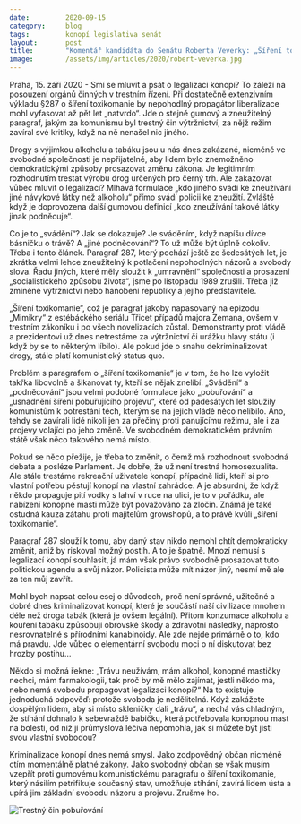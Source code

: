 ```yaml
---
date:         2020-09-15
category:     blog
tags:         konopí legislativa senát
layout:       post
title:        "Komentář kandidáta do Senátu Roberta Veverky: „Šíření toxikomanie“ je gumový bolševický paragraf, zrušme ho!"
image:        /assets/img/articles/2020/robert-veverka.jpg
---
```



Praha, 15. září 2020 - Smí se mluvit a psát o legalizaci konopí? To záleží na posouzení orgánů činných v trestním řízení. Při dostatečně extenzivním výkladu §287 o šíření toxikomanie by nepohodlný propagátor liberalizace mohl vyfasovat až pět let „natvrdo“. Jde o stejně gumový a zneužitelný paragraf, jakým za komunismu byl trestný čin výtržnictví, za nějž režim zavíral své kritiky, když na ně nenašel nic jiného.

Drogy s výjimkou alkoholu a tabáku jsou u nás dnes zakázané, nicméně ve svobodné společnosti je nepřijatelné, aby lidem bylo znemožněno demokratickými způsoby prosazovat změnu zákona. Je legitimním rozhodnutím trestat výrobu drog určených pro černý trh. Ale zakazovat vůbec mluvit o legalizaci? Mlhavá formulace „kdo jiného svádí ke zneužívání jiné návykové látky než alkoholu“ přímo svádí policii ke zneužití. Zvláště když je doprovozena další gumovou definicí „kdo zneužívání takové látky jinak podněcuje“.

 

Co je to „svádění“? Jak se dokazuje? Je sváděním, když napíšu dívce básničku o trávě? A „jiné podněcování“? To už může být úplně cokoliv. Třeba i tento článek. Paragraf 287, který pochází ještě ze šedesátých let, je zkrátka velmi lehce zneužitelný k potlačení nepohodlných názorů a svobody slova. Řadu jiných, které měly sloužit k „umravnění“ společnosti a prosazení „socialistického způsobu života“, jsme po listopadu 1989 zrušili. Třeba již zmíněné výtržnictví nebo hanobení republiky a jejího představitele.

 

„Šíření toxikomanie“, což je paragraf jakoby napasovaný na epizodu „Mimikry“ z estébáckého seriálu Třicet případů majora Zemana, ovšem v trestním zákoníku i po všech novelizacích zůstal. Demonstranty proti vládě a prezidentovi už dnes netrestáme za výtržnictví či urážku hlavy státu (i když by se to některým líbilo). Ale pokud jde o snahu dekriminalizovat drogy, stále platí komunistický status quo.



Problém s paragrafem o „šíření toxikomanie“ je v tom, že ho lze vyložit takřka libovolně a šikanovat ty, kteří se nějak znelíbí. „Svádění“ a „podněcování“ jsou velmi podobné formulace jako „pobuřování“ a „usnadnění šíření pobuřujícího projevu“, které od padesátých let sloužily komunistům k potrestání těch, kterým se na jejich vládě něco nelíbilo. Ano, tehdy se zavírali lidé nikoli jen za přečiny proti panujícímu režimu, ale i za projevy volající po jeho změně. Ve svobodném demokratickém právním státě však něco takového nemá místo.

 

Pokud se něco přežije, je třeba to změnit, o čemž má rozhodnout svobodná debata a posléze Parlament. Je dobře, že už není trestná homosexualita. Ale stále trestáme rekreační uživatele konopí, případně lidi, kteří si pro vlastní potřebu pěstují konopí na vlastní zahrádce. A je absurdní, že když někdo propaguje pití vodky s lahví v ruce na ulici, je to v pořádku, ale nabízení konopné masti může být považováno za zločin. Známá je také ostudná kauza zátahu proti majitelům growshopů, a to právě kvůli „šíření toxikomanie“. 

 

Paragraf 287 slouží k tomu, aby daný stav nikdo nemohl chtít demokraticky změnit, aniž by riskoval možný postih. A to je špatně. Mnozí nemusí s legalizací konopí souhlasit, já mám však právo svobodně prosazovat tuto politickou agendu a svůj názor. Policista může mít názor jiný, nesmí mě ale za ten můj zavřít.

 

Mohl bych napsat celou esej o důvodech, proč není správné, užitečné a dobré dnes kriminalizovat konopí, které je součástí naší civilizace mnohem déle než droga tabák (která je ovšem legální). Přitom konzumace alkoholu a kouření tabáku způsobují obrovské škody a zdravotní následky, naprosto nesrovnatelné s přírodními kanabinoidy. Ale zde nejde primárně o to, kdo má pravdu. Jde vůbec o elementární svobodu moci o ní diskutovat bez hrozby postihu…

 

Někdo si možná řekne: „Trávu neužívám, mám alkohol, konopné mastičky nechci, mám farmakologii, tak proč by mě mělo zajímat, jestli někdo má, nebo nemá svobodu propagovat legalizaci konopí?“ Na to existuje jednoduchá odpověď: protože svoboda je nedělitelná. Když zakážete dospělým lidem, aby si místo skleničky dali „trávu“, a nechá vás chladným, že stíhání dohnalo k sebevraždě babičku, která potřebovala konopnou mast na bolesti, od níž jí průmyslová léčiva nepomohla, jak si můžete být jisti svou vlastní svobodou?

 

Kriminalizace konopí dnes nemá smysl. Jako zodpovědný občan nicméně ctím momentálně platné zákony. Jako svobodný občan se však musím vzepřít proti gumovému komunistickému paragrafu o šíření toxikomanie, který násilím petrifikuje současný stav, umožňuje stíhání, zavírá lidem ústa a upírá jim základní svobodu názoru a projevu. Zrušme ho.

![Trestný čin pobuřování](https://pirati.cz/assets/img/articles/2020/tc_poburovani-stb.jpg)
